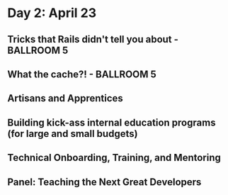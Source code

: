 # Day 2: April 23

## Tricks that Rails didn't tell you about - BALLROOM 5

## What the cache?! - BALLROOM 5

## Artisans and Apprentices

## Building kick-ass internal education programs (for large and small budgets)

## Technical Onboarding, Training, and Mentoring

## Panel: Teaching the Next Great Developers

